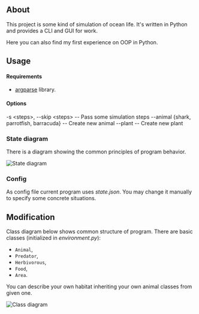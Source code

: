## About

This project is some kind of simulation of ocean life. It's written in Python and provides a CLI and GUI for work.

Here you can also find my first experience on OOP in Python.

## Usage

#### Requirements
* [argparse](https://pypi.org/project/argparse/) library.

#### Options
-s \<steps>, -\-skip \<steps> -- Pass some simulation steps
-\-animal {shark, parrotfish, barracuda} -- Create new animal
-\-plant -- Create new plant

### State diagram

There is a diagram showing the common principles of program behavior.

![State diagram](http://www.plantuml.com/plantuml/proxy?cache=no&src=https://raw.githubusercontent.com/VasKho/PPvIS-Labs/master/Term_2/Lab_1/diagrams/state_diagram.puml)

### Config

As config file current program uses *state.json*. You may change it manually to specify some concrete situations.

## Modification

Class diagram below shows common structure of program. There are basic classes (initialized in *environment.py*):
* `Animal`,
* `Predator`,
* `Herbivorous`,
* `Food`,
* `Area`.

You can describe your own habitat inheriting your own animal classes from given one.

![Class diagram](http://www.plantuml.com/plantuml/proxy?cache=no&src=https://raw.githubusercontent.com/VasKho/PPvIS-Labs/master/Term_2/Lab_1/diagrams/class_diagram.puml)
